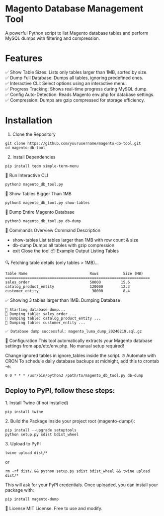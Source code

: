 # Magento Database Management Tool
A powerful Python script to list Magento database tables and perform MySQL dumps with filtering and compression.

# Features
✅ Show Table Sizes: Lists only tables larger than 1MB, sorted by size.</br>
✅ Dump Full Database: Dumps all tables, ignoring predefined ones.</br>
✅ Interactive CLI: Select options using an interactive menu.</br>
✅ Progress Tracking: Shows real-time progress during MySQL dump.</br>
✅ Config Auto-Detection: Reads Magento env.php for database settings.</br>
✅ Compression: Dumps are gzip compressed for storage efficiency.</br>

# Installation
1. Clone the Repository

```
git clone https://github.com/yourusername/magento-db-tool.git
cd magento-db-tool
```
2. Install Dependencies

```
pip install tqdm simple-term-menu
```
🔹 Run Interactive CLI
```
python3 magento_db_tool.py
```
🔹 Show Tables Bigger Than 1MB
```
python3 magento_db_tool.py show-tables
```
🔹 Dump Entire Magento Database
```
python3 magento_db_tool.py db-dump
```
📝 Commands Overview
Command	Description
- show-tables	List tables larger than 1MB with row count & size
- db-dump	Dumps all tables with gzip compression
- exit	Close the tool
📦 Example Output
Listing Tables

🔍 Fetching table details (only tables > 1MB)...
```
Table Name                            Rows           Size (MB)  
=================================================================
sales_order                           50000         15.6  
catalog_product_entity                120000        12.3  
customer_entity                        30000         8.4  
```
✅ Showing 3 tables larger than 1MB.
Dumping Database
```
🚀 Starting database dump...
📂 Dumping table: sales_order ...
📂 Dumping table: catalog_product_entity ...
📂 Dumping table: customer_entity ...

✅ Database dump successful: magento_luma_dump_20240219.sql.gz
```
🔧 Configuration
This tool automatically extracts your Magento database settings from app/etc/env.php. No manual setup required!

Change ignored tables in ignore_tables inside the script.
⏱ Automate with CRON
To schedule daily database backups at midnight, add this to crontab -e:

```
0 0 * * * /usr/bin/python3 /path/to/magento_db_tool.py db-dump
```

## Deploy to PyPI, follow these steps:

1️. Install Twine (if not installed)
```
pip install twine
```

2️. Build the Package
Inside your project root (magento-dump/):

```
pip install --upgrade setuptools
python setup.py sdist bdist_wheel
```

3️. Upload to PyPI
```
twine upload dist/*
```
or
```
rm -rf dist/ && python setup.py sdist bdist_wheel && twine upload dist/*
```
This will ask for your PyPI credentials. Once uploaded, you can install your package with:

```
pip install magento-dump
```

📜 License
MIT License. Free to use and modify.

